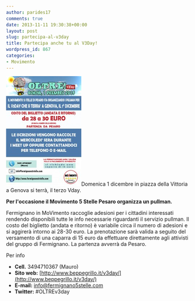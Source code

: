 ```yaml
---
author: parides17
comments: true
date: 2013-11-11 19:30:38+00:00
layout: post
slug: partecipa-al-v3day
title: Partecipa anche tu al V3Day!
wordpress_id: 867
categories:
- Movimento
---
```


[![Partecipa al V3Day](/images/2013/11/v3day-206x300.jpg)](/images/2013/11/v3day.jpg)Domenica 1 dicembre in piazza della Vittoria a Genova si terrà, il terzo Vday.


**Per l'occasione il Movimento 5 Stelle Pesaro organizza un pullman.**




Fermignano in MoVimento raccoglie adesioni per i cittadini interessati rendendo disponibili tutte le info necessarie riguardanti il servizio pullman. Il costo del biglietto (andata e ritorno) è variabile circa il numero di adesioni e si aggirerà intorno ai 28-30 euro. La prenotazione sarà valida a seguito del versamento di una caparra di 15 euro da effettuare direttamente agli attivisti del gruppo di Fermignano. La partenza avverrà da Pesaro.


<!-- more -->Per info

- **Cell.** 3494710367 (Mauro)
- **Sito web:** [http://www.beppegrillo.it/v3day/](http://www.beppegrillo.it/v3day/)
- **E-mail:** info@fermignano5stelle.com
- **Twitter:** #OLTREv3day
